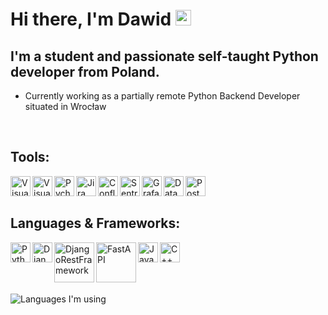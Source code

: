 ### <h1>Hi there, I'm Dawid <img src="https://media.giphy.com/media/hvRJCLFzcasrR4ia7z/giphy.gif" width="25px"></h1>

## I'm a student and passionate self-taught Python developer from Poland.
- Currently working as a partially remote Python Backend Developer situated in Wrocław

<br>

## Tools:

<img align="left" alt="VisualStudio" width="32px" src="https://user-images.githubusercontent.com/58686770/118040368-ba1bea00-b371-11eb-9d8b-14afc4734fdf.png">
<img align="left" alt="VisualStudioCode" width="32px" src="https://user-images.githubusercontent.com/58686770/118040413-c30cbb80-b371-11eb-9755-561b6be4a0ce.png">
<img align="left" alt="Pycharm" width="32px" src="https://user-images.githubusercontent.com/58686770/216852555-e7dc91c0-8da7-4d77-b712-b1a3afd355ef.png">
<img align="left" alt="Jira" width="32px" src="https://user-images.githubusercontent.com/58686770/216851847-89801c61-b89b-4afb-84de-7366ed1b0114.png">
<img align="left" alt="Confluence" width="32px" src="https://user-images.githubusercontent.com/58686770/216851819-f74c5e0d-e49b-4871-91b9-676fb40c3c75.png">
<img align="left" alt="Sentry" width="32px" src="https://user-images.githubusercontent.com/58686770/216851864-6f7ba80e-bb98-4624-9bad-dbc102322b14.png">
<img align="left" alt="Grafana" width="32px" src="https://user-images.githubusercontent.com/58686770/216852718-396824fa-214c-4895-a5fa-24184d46a3d0.png">
<img align="left" alt="DataDog" width="32px" src="https://user-images.githubusercontent.com/58686770/216851906-2f5d4722-e779-4eae-9ef2-db7ecd6d53dc.png">
<img align="left" alt="Postman" width="32px" src="https://user-images.githubusercontent.com/58686770/216851920-42c3e7ae-75d3-44f2-89f1-a460e0f09e5c.png">

<br><br>

## Languages & Frameworks:

<img align="left" alt="Python" width="32px" src="https://user-images.githubusercontent.com/58686770/117436962-dc57d700-af2f-11eb-977a-7ae1a9e90bde.png">
<img align="left" alt="Django" width="32px" src="https://user-images.githubusercontent.com/58686770/117437138-1a54fb00-af30-11eb-9617-48b28eb70aa5.jpg">
<img align="left" alt="DjangoRestFramework" width="64px" src="https://user-images.githubusercontent.com/58686770/216852795-b8b77fa6-048c-47c2-8722-c6561c8a2c4f.png">
<img align="left" alt="FastAPI" width="64px" src="https://user-images.githubusercontent.com/58686770/216852801-35d75c22-24a7-4bb7-96f5-370d3b88e1c6.png">
<img align="left" alt="JavaScript" width="32px" src="https://user-images.githubusercontent.com/58686770/117439447-22626a00-af33-11eb-8336-42e9489ecc52.png">
<img align="left" alt="C++" width="32px" src="https://user-images.githubusercontent.com/58686770/118042455-62cb4900-b374-11eb-9c1c-6d891d1d4a2e.png">

<br><br><br><br>

![Languages I'm using](https://github-readme-stats-anuraghazra1.vercel.app/api/top-langs/?username=xdawxd&layout=compact&theme=material-palenight)
